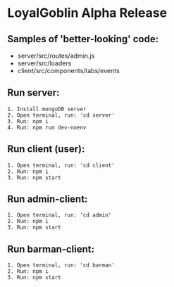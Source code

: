 # **LoyalGoblin Alpha Release**

## Samples of 'better-looking' code:

- server/src/routes/admin.js
- server/src/loaders
- client/src/components/tabs/events

## Run server: 
    1. Install mongoDB server
    2. Open terminal, run: 'cd server'
    3. Run: npm i
    4. Run: npm run dev-noenv
## Run client (user): 
    1. Open terminal, run: 'cd client'
    2. Run: npm i
    3. Run: npm start
## Run admin-client:
    1. Open terminal, run: 'cd admin'
    2. Run: npm i
    3. Run: npm start
## Run barman-client:
    1. Open terminal, run: 'cd barman'
    2. Run: npm i
    3. Run: npm start